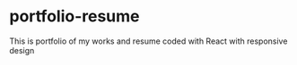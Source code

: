 # portfolio-resume
This is portfolio of my works and resume coded with React with responsive design 
